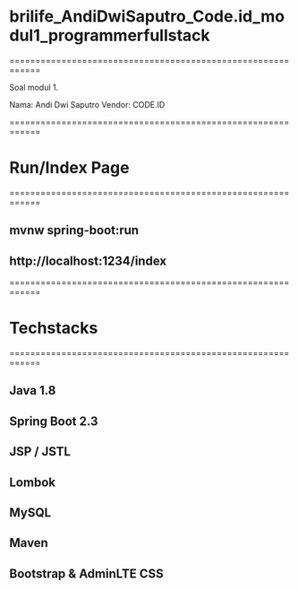 # brilife_AndiDwiSaputro_Code.id_modul1_programmerfullstack
============================================================

Soal modul 1.

Nama: Andi Dwi Saputro
Vendor: CODE.ID

============================================================
# Run/Index Page
============================================================

## mvnw spring-boot:run

## http://localhost:1234/index

============================================================
# Techstacks
============================================================
## Java 1.8
## Spring Boot 2.3
## JSP / JSTL
## Lombok
## MySQL
## Maven
## Bootstrap & AdminLTE CSS
